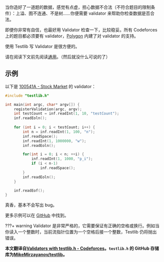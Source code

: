 当你造好了一道题的数据，感觉有点虚，担心数据不合法（不符合题目的限制条件）：上溢、图不连通、不是树……你便需要 validator 来帮助你检查数据是否合法。

即便你非常有自信，也最好用 Validator 检查一下，比较稳妥。所有 Codeforces 上的题目都必须要有 validator，[Polygon](https://polygon.codeforces.com/) 内建了对 validator 的支持。

使用 Testlib 写 Validator 是很方便的。

请在阅读下文前先阅读[通用](./general/)。（然后就没什么可说的了）

## 示例

以下是 [100541A - Stock Market](https://codeforces.com/gym/100541/problem/A) 的 validator：

```cpp
#include "testlib.h"

int main(int argc, char* argv[]) {
    registerValidation(argc, argv);
    int testCount = inf.readInt(1, 10, "testCount");
    inf.readEoln();
    
    for (int i = 0; i < testCount; i++) {
        int n = inf.readInt(1, 100, "n");
        inf.readSpace();
        inf.readInt(1, 1000000, "w");
        inf.readEoln();

        for(int i = 0; i < n; ++i) {
            inf.readInt(1, 1000, "p_i");
            if (i < n-1)
                inf.readSpace();
        }
        inf.readEoln();
    }

    inf.readEof();
}
```

真香，基本不会写出 bug。

更多示例可以在 [GitHub](https://github.com/MikeMirzayanov/testlib/tree/master/validators) 中找到。

???+ warning
    Validator 是非常严格的，它需要保证有正确的空格或换行。例如当你读入一个整数时，当前流指针位置为一个空格后接一个整数，Testlib 仍将抛出错误。

**本文翻译自[Validators with testlib.h - Codeforces](https://codeforces.com/blog/entry/18426)。`testlib.h` 的 GitHub 存储库为[MikeMirzayanov/testlib](https://github.com/MikeMirzayanov/testlib)。**
